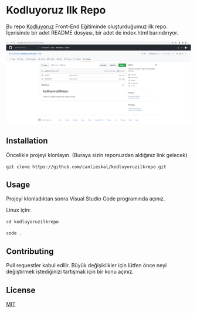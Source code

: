 # Kodluyoruz Ilk Repo

Bu repo [Kodluyoruz](https://kodluyoruz.org/) Front-End Eğitiminde oluşturduğumuz ilk repo. İçerisinde bir adet README dosyası, bir adet de index.html barındırıyor.

![ilkrepo](https://github.com/canlieskal/kodluyoruzilkrepo/blob/main/ilkrepo.png)

## Installation

Öncelikle projeyi klonlayın. (Buraya sizin reponuzdan aldığınız link gelecek)

­­­­­­­­­­­­­­­­```git clone https://github.com/canlieskal/kodluyoruzilkrepo.git ```

## Usage

Projeyi klonladıktan sonra Visual Studio Code programında açınız.

Linux için:

­­­­­­­­­­­­­­­­```cd kodluyoruzilkrepo``` 

­­­­­­­­­­­­­­­­``` code . ```

## Contributing

Pull requestler kabul edilir. Büyük değişiklikler için lütfen önce neyi değiştirmek istediğinizi tartışmak için bir konu açınız.

## License

[MIT](https://github.com/canlieskal/kodluyoruzilkrepo/blob/main/LICENSE)